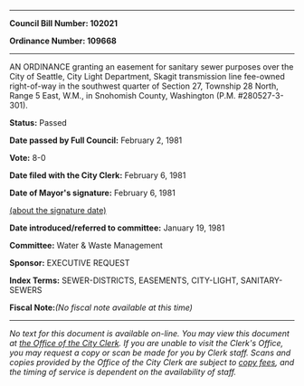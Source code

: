 

********

**Council Bill Number: 102021**
   
**Ordinance Number: 109668**
********

 AN ORDINANCE granting an easement for sanitary sewer purposes over the City of Seattle, City Light Department, Skagit transmission line fee-owned right-of-way in the southwest quarter of Section 27, Township 28 North, Range 5 East, W.M., in Snohomish County, Washington (P.M. #280527-3-301).

**Status:** Passed
   
**Date passed by Full Council:** February 2, 1981
   
**Vote:** 8-0
   
**Date filed with the City Clerk:** February 6, 1981
   
**Date of Mayor's signature:** February 6, 1981
   
[(about the signature date)](/~public/approvaldate.htm)
   
   
   
**Date introduced/referred to committee:** January 19, 1981
   
**Committee:** Water & Waste Management
   
**Sponsor:** EXECUTIVE REQUEST
   
   
**Index Terms:** SEWER-DISTRICTS, EASEMENTS, CITY-LIGHT, SANITARY-SEWERS

**Fiscal Note:**_(No fiscal note available at this time)_
********

_No text for this document is available on-line. You may view this document at [the Office of the City Clerk](http://www.seattle.gov/leg/clerk/contactUs.htm). If you are unable to visit the Clerk's Office, you may request a copy or scan be made for you by Clerk staff. Scans and copies provided by the Office of the City Clerk are subject to [copy fees](http://clerk.seattle.gov/~public/clerkfees.htm), and the timing of service is dependent on the availability of staff._

